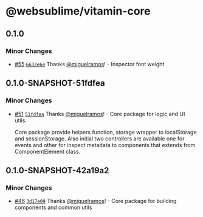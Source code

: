 # @websublime/vitamin-core

## 0.1.0

### Minor Changes

- [#55](https://github.com/websublime/vitamin/pull/55) [`6632e6e`](https://github.com/websublime/vitamin/commit/6632e6ef01590377e704d10342c658db3519e313) Thanks [@miguelramos](https://github.com/miguelramos)! - Inspector font weight

## 0.1.0-SNAPSHOT-51fdfea

### Minor Changes

- [#51](https://github.com/websublime/vitamin/pull/51) [`51fdfea`](https://github.com/websublime/vitamin/commit/51fdfea6a4899d495ca9cc116d807483b9b854cd) Thanks [@miguelramos](https://github.com/miguelramos)! - Core package for logic and UI utils.

  Core package provide helpers function, storage wrapper to localStorage and sessionStorage. Also initial two controllers
  are available one for events and other for inspect metadata to components that extends from ComponentElement class.

## 0.1.0-SNAPSHOT-42a19a2

### Minor Changes

- [#46](https://github.com/websublime/vitamin/pull/46) [`3d17e09`](https://github.com/websublime/vitamin/commit/3d17e09c50136e9c520bc70b61583f237f4eab58) Thanks [@miguelramos](https://github.com/miguelramos)! - Core package for building components and common utils
